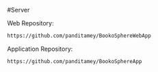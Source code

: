 #Server


Web Repository: 
```bash
https://github.com/panditamey/BookoSphereWebApp
```

Application Repository: 
```bash
https://github.com/panditamey/BookoSphereApp
```
